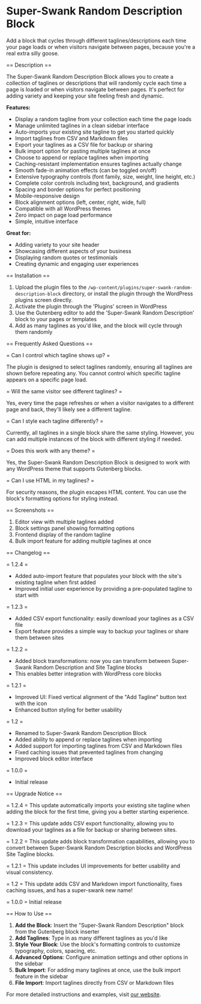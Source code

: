 # Super-Swank Random Description Block

Add a block that cycles through different taglines/descriptions each time your page loads or when visitors navigate between pages, because you're a real extra silly goose.

== Description ==

The Super-Swank Random Description Block allows you to create a collection of taglines or descriptions that will randomly cycle each time a page is loaded or when visitors navigate between pages. It's perfect for adding variety and keeping your site feeling fresh and dynamic.

**Features:**
* Display a random tagline from your collection each time the page loads
* Manage unlimited taglines in a clean sidebar interface
* Auto-imports your existing site tagline to get you started quickly
* Import taglines from CSV and Markdown files
* Export your taglines as a CSV file for backup or sharing
* Bulk import option for pasting multiple taglines at once
* Choose to append or replace taglines when importing
* Caching-resistant implementation ensures taglines actually change
* Smooth fade-in animation effects (can be toggled on/off)
* Extensive typography controls (font family, size, weight, line height, etc.)
* Complete color controls including text, background, and gradients
* Spacing and border options for perfect positioning
* Mobile-responsive design
* Block alignment options (left, center, right, wide, full)
* Compatible with all WordPress themes
* Zero impact on page load performance
* Simple, intuitive interface

**Great for:**
* Adding variety to your site header
* Showcasing different aspects of your business
* Displaying random quotes or testimonials
* Creating dynamic and engaging user experiences

== Installation ==

1. Upload the plugin files to the `/wp-content/plugins/super-swank-random-description-block` directory, or install the plugin through the WordPress plugins screen directly.
2. Activate the plugin through the 'Plugins' screen in WordPress
3. Use the Gutenberg editor to add the 'Super-Swank Random Description' block to your pages or templates
4. Add as many taglines as you'd like, and the block will cycle through them randomly

== Frequently Asked Questions ==

= Can I control which tagline shows up? =

The plugin is designed to select taglines randomly, ensuring all taglines are shown before repeating any. You cannot control which specific tagline appears on a specific page load.

= Will the same visitor see different taglines? =

Yes, every time the page refreshes or when a visitor navigates to a different page and back, they'll likely see a different tagline.

= Can I style each tagline differently? =

Currently, all taglines in a single block share the same styling. However, you can add multiple instances of the block with different styling if needed.

= Does this work with any theme? =

Yes, the Super-Swank Random Description Block is designed to work with any WordPress theme that supports Gutenberg blocks.

= Can I use HTML in my taglines? =

For security reasons, the plugin escapes HTML content. You can use the block's formatting options for styling instead.

== Screenshots ==

1. Editor view with multiple taglines added
2. Block settings panel showing formatting options
3. Frontend display of the random tagline
4. Bulk import feature for adding multiple taglines at once

== Changelog ==

= 1.2.4 =
* Added auto-import feature that populates your block with the site's existing tagline when first added
* Improved initial user experience by providing a pre-populated tagline to start with

= 1.2.3 =
* Added CSV export functionality: easily download your taglines as a CSV file
* Export feature provides a simple way to backup your taglines or share them between sites

= 1.2.2 =
* Added block transformations: now you can transform between Super-Swank Random Description and Site Tagline blocks
* This enables better integration with WordPress core blocks

= 1.2.1 =
* Improved UI: Fixed vertical alignment of the "Add Tagline" button text with the icon
* Enhanced button styling for better usability

= 1.2 =
* Renamed to Super-Swank Random Description Block
* Added ability to append or replace taglines when importing
* Added support for importing taglines from CSV and Markdown files
* Fixed caching issues that prevented taglines from changing
* Improved block editor interface

= 1.0.0 =
* Initial release

== Upgrade Notice ==

= 1.2.4 =
This update automatically imports your existing site tagline when adding the block for the first time, giving you a better starting experience.

= 1.2.3 =
This update adds CSV export functionality, allowing you to download your taglines as a file for backup or sharing between sites.

= 1.2.2 =
This update adds block transformation capabilities, allowing you to convert between Super-Swank Random Description blocks and WordPress Site Tagline blocks.

= 1.2.1 =
This update includes UI improvements for better usability and visual consistency.

= 1.2 =
This update adds CSV and Markdown import functionality, fixes caching issues, and has a super-swank new name!

= 1.0.0 =
Initial release

== How to Use ==

1. **Add the Block**: Insert the "Super-Swank Random Description" block from the Gutenberg block inserter
2. **Add Taglines**: Type in as many different taglines as you'd like
3. **Style Your Block**: Use the block's formatting controls to customize typography, colors, spacing, etc.
4. **Advanced Options**: Configure animation settings and other options in the sidebar
5. **Bulk Import**: For adding many taglines at once, use the bulk import feature in the sidebar
6. **File Import**: Import taglines directly from CSV or Markdown files

For more detailed instructions and examples, visit [our website](https://edequalsaweso.me/random-site-description).